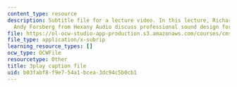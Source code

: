 ```yaml
---
content_type: resource
description: Subtitle file for a lecture video. In this lecture, Richard Ludlow and
  Andy Forsberg from Hexany Audio discuss professional sound design for video games.
file: https://ol-ocw-studio-app-production.s3.amazonaws.com/courses/cms-611j-creating-video-games-fall-2014/b03fabf8f9e754a1bcea3dc94c5b0cb1_Ey_eWZhG8vI.vtt
file_type: application/x-subrip
learning_resource_types: []
ocw_type: OCWFile
resourcetype: Other
title: 3play caption file
uid: b03fabf8-f9e7-54a1-bcea-3dc94c5b0cb1
---
```


